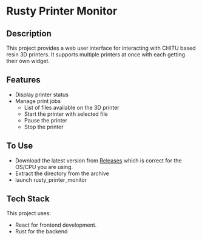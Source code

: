 # Rusty Printer Monitor

## Description

This project provides a web user interface for interacting with CHITU based resin 3D printers. 
It supports multiple printers at once with each getting their own widget. 
## Features

- Display printer status
- Manage print jobs
  - List of files available on the 3D printer
  - Start the printer with selected file
  - Pause the printer
  - Stop the printer

## To Use
- Download the latest version from [Releases](https://github.com/myinisjap/rusty_printer_monitor/releases)
which is correct for the OS/CPU you are using.
- Extract the directory from the archive
- launch rusty_printer_monitor

## Tech Stack

This project uses:

- React for frontend development.
- Rust for the backend
